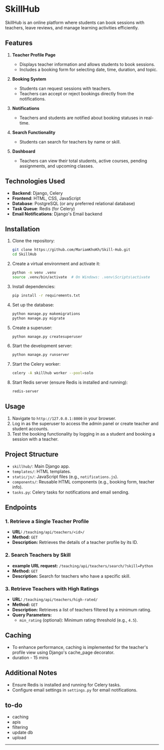 # SkillHub

SkillHub is an online platform where students can book sessions with teachers, leave reviews, and manage learning activities efficiently.

## Features

1. **Teacher Profile Page**
   - Displays teacher information and allows students to book sessions.
   - Includes a booking form for selecting date, time, duration, and topic.

2. **Booking System**
   - Students can request sessions with teachers.
   - Teachers can accept or reject bookings directly from the notifications.

3. **Notifications**
   - Teachers and students are notified about booking statuses in real-time.

4. **Search Functionality**
   - Students can search for teachers by name or skill.

5. **Dashboard**
   - Teachers can view their total students, active courses, pending assignments, and upcoming classes.

## Technologies Used

- **Backend**: Django, Celery
- **Frontend**: HTML, CSS, JavaScript
- **Database**: PostgreSQL (or any preferred relational database)
- **Task Queue**: Redis (for Celery)
- **Email Notifications**: Django's Email backend

## Installation

1. Clone the repository:
   ```bash
   git clone https://github.com/MariamKhoKh/Skill-Hub.git
   cd SkillHub
   ```

2. Create a virtual environment and activate it:
   ```bash
   python -m venv .venv
   source .venv/bin/activate  # On Windows: .venv\Scripts\activate
   ```

3. Install dependencies:
   ```bash
   pip install -r requirements.txt
   ```

4. Set up the database:
   ```bash
   python manage.py makemigrations
   python manage.py migrate
   ```

5. Create a superuser:
   ```bash
   python manage.py createsuperuser
   ```

6. Start the development server:
   ```bash
   python manage.py runserver
   ```

7. Start the Celery worker:
   ```bash
   celery -A skillhub worker --pool=solo
   ```

8. Start Redis server (ensure Redis is installed and running):
   ```bash
   redis-server
   ```

## Usage

1. Navigate to `http://127.0.0.1:8000` in your browser.
2. Log in as the superuser to access the admin panel or create teacher and student accounts.
3. Test the booking functionality by logging in as a student and booking a session with a teacher.

## Project Structure

- `skillhub/`: Main Django app.
- `templates/`: HTML templates.
- `static/js/`: JavaScript files (e.g., `notifications.js`).
- `components/`: Reusable HTML components (e.g., booking form, teacher info).
- `tasks.py`: Celery tasks for notifications and email sending.

## Endpoints

### 1. **Retrieve a Single Teacher Profile**

- **URL:** `/teaching/api/teachers/<id>/`
- **Method:** `GET`
- **Description:** Retrieves the details of a teacher profile by its ID.

### 2. **Search Teachers by Skill**

- **example URL request:** `/teaching/api/teachers/search/?skill=Python`
- **Method:** `GET`
- **Description:** Search for teachers who have a specific skill.


### 3. **Retrieve Teachers with High Ratings**

- **URL:** `/teaching/api/teachers/high-rated/`
- **Method:** `GET`
- **Description:** Retrieves a list of teachers filtered by a minimum rating.
- **Query Parameters:**
  - `min_rating` (optional): Minimum rating threshold (e.g., `4.5`).

## Caching
- To enhance performance, caching is implemented for the teacher's profile view using Django's cache_page decorator.
- duration - 15 mins

## Additional Notes

- Ensure Redis is installed and running for Celery tasks.
- Configure email settings in `settings.py` for email notifications.

## to-do

- caching
- apis
- filtering
- update db
- upload

---


